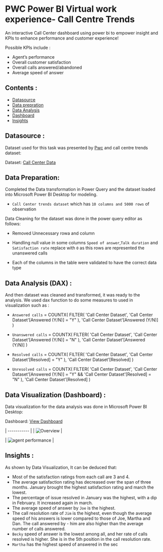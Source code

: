 # PWC Power BI Virtual work experience- Call Centre Trends

An interactive Call Center dashboard using power bi to empower insight and KPIs to enhance performance and customer experience!

Possible KPIs include :

- Agent’s performance 
- Overall customer satisfaction
- Overall calls answered/abandoned
- Average speed of answer


## Contents :

- [Datasource](https://github.com/maiimamdooh/Call-Center-Dashboard/blob/main/01%20Call-Center-Dataset%20(1).xlsx)
- [Data prepration]()
- [Data Analysis]()
- [Dashboard]()
- [Insights]()

## Datasource :

Dataset used for this task was presented by [Pwc](https://www.pwc.ch/en/careers-with-pwc/students/virtual-case-experience.html) and call centre trends dataset:

Dataset: [Call Center Data](https://github.com/maiimamdooh/Call-Center-Dashboard/blob/main/01%20Call-Center-Dataset%20(1).xlsx)

## Data Preparation:

Completed the Data transformation in Power Query and the dataset loaded into Microsoft Power BI Desktop for modeling.

- `Call Center trends dataset` which has `10 columns and 5000 rows` of observation

Data Cleaning for the dataset was done in the power query editor as follows:

- Removed Unnecessary rowa and column
  
- Handling null value in some columns `Speed of answer`,`Talk duration` and `Satisfaction rate`
  replace with `0` as this rows are represented the unanswered calls
  
- Each of the columns in the table were validated to have the correct data type
  
## Data Analysis (DAX) :

 And then dataset was cleaned and transformed, it was ready to the analysis.
 We used dax function to do some measures to used in visualization such as :

- `Answered calls` = 
COUNTX(
    FILTER(
        'Call Center Dataset',
        'Call Center Dataset'[Answered (Y/N)] = "Y"
    ),
    'Call Center Dataset'[Answered (Y/N)]
)

- `Unanswered calls` = 
COUNTX(
    FILTER(
        'Call Center Dataset',
        'Call Center Dataset'[Answered (Y/N)] = "N"
    ),
    'Call Center Dataset'[Answered (Y/N)]
)

- `Resolved calls` = 
COUNTX(
    FILTER(
        'Call Center Dataset',
        'Call Center Dataset'[Resolved] = "Y"
    ),
    'Call Center Dataset'[Resolved]
)

- `Unresolved calls` = 
COUNTX(
    FILTER(
        'Call Center Dataset',
        'Call Center Dataset'[Answered (Y/N)] = "Y" &&
        'Call Center Dataset'[Resolved] = "N"
    ),
    'Call Center Dataset'[Resolved]
)
## Data Visualization (Dashboard) :

Data visualization for the data analysis was done in Microsoft Power BI Desktop:

Dashboard: [View Dashboard](https://github.com/maiimamdooh/Call-Center-Dashboard/blob/main/call%20center%20dashboard.pbix) 

| ----------- |
| ![Overview](https://github.com/user-attachments/assets/d1a9f462-8797-4ee8-bf14-0d2c02db95e6) |

| ![agent performance](https://github.com/user-attachments/assets/fbdb2ed3-7881-405c-9c79-373454214965) |

## Insights :

As shown by Data Visualization, It can be deduced that:

- Most of the satisfaction ratings from each call are 3 and 4.
- The average satisfaction rating has decreased over the span of three months. January brought the highest satisfaction rating and march the lowest.
- The percentage of issue resolved in January was the highest, with a dip in February. It increased again in march.
- The average speed of answer by `Joe` is the highest.
- The call resolution rate of `Jim` is the highest, even though the average speed of his answers is lower compared to those of Joe, Martha and Dan. The call answered by - him are also higher than the average number of calls answered.
- `Becky` speed of answer is the lowest among all, and her rate of calls resolved is higher. She is in the 5th position in the call resolution rate. 
- `Martha` has the highest  speed of answered in the sec
